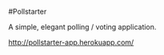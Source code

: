 #Pollstarter

A simple, elegant polling / voting application.

http://pollstarter-app.herokuapp.com/